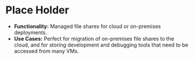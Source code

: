 # Place Holder
- <b>Functionality:</b> Managed file shares for cloud or on-premises deployments.
- <b>Use Cases:</b> Perfect for migration of on-premises file shares to the cloud, and for storing development and debugging tools that need to be accessed from many VMs.
